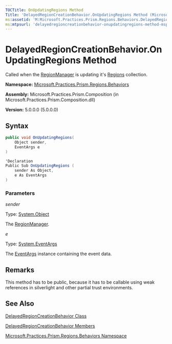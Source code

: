 ```yaml
---
TOCTitle: OnUpdatingRegions Method
Title: 'DelayedRegionCreationBehavior.OnUpdatingRegions Method (Microsoft.Practices.Prism.Regions.Behaviors)'
ms:assetid: 'M:Microsoft.Practices.Prism.Regions.Behaviors.DelayedRegionCreationBehavior.OnUpdatingRegions(System.Object,System.EventArgs)'
ms:mtpsurl: 'delayedregioncreationbehavior-onupdatingregions-method-mspp-regions-behaviors.md'
---
```


# DelayedRegionCreationBehavior.OnUpdatingRegions Method

Called when the [RegionManager](/patterns-practices/reference/regionmanager-class-mspp-regions) is updating it's [Regions](/patterns-practices/reference/regionmanager-regions-property-mspp-regions) collection.

**Namespace:** [Microsoft.Practices.Prism.Regions.Behaviors](/patterns-practices/reference/mspp-regions-behaviors-namespace)

**Assembly:** Microsoft.Practices.Prism.Composition (in Microsoft.Practices.Prism.Composition.dll)

**Version:** 5.0.0.0 (5.0.0.0)
## Syntax
```C#
public void OnUpdatingRegions(
	Object sender,
	EventArgs e
)
```

```C#
'Declaration
Public Sub OnUpdatingRegions ( 
	sender As Object,
	e As EventArgs
)
```
### Parameters

*sender*  

   Type: [System.Object](http://msdn.microsoft.com/en-us/library/e5kfa45b)

   The [RegionManager](/patterns-practices/reference/regionmanager-class-mspp-regions).

*e*  

   Type: [System.EventArgs](http://msdn.microsoft.com/en-us/library/118wxtk3)

   The [EventArgs](http://msdn.microsoft.com/en-us/library/118wxtk3) instance containing the event data.

## Remarks

 This method has to be public, because it has to be callable using weak references in silverlight and other partial trust environments.

## See Also
[DelayedRegionCreationBehavior Class](/patterns-practices/reference/delayedregioncreationbehavior-class-mspp-regions-behaviors)

[DelayedRegionCreationBehavior Members](/patterns-practices/reference/delayedregioncreationbehavior-members-mspp-regions-behaviors)

[Microsoft.Practices.Prism.Regions.Behaviors Namespace](/patterns-practices/reference/mspp-regions-behaviors-namespace)
